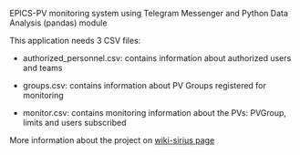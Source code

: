EPICS-PV monitoring system using Telegram Messenger and Python Data Analysis (pandas) module

This application needs 3 CSV files:

- authorized_personnel.csv: contains information about authorized users and teams

- groups.csv: contains information about PV Groups registered for monitoring

- monitor.csv: contains monitoring information about the PVs: PVGroup, limits and users subscribed


More information about the project on [wiki-sirius page](https://wiki-sirius.lnls.br/mediawiki/index.php/CON:EPICS_notification_telegram)
